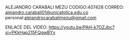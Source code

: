 ALEJANDRO CARABALI MEZU 
CODIGO:407428
CORREO: alejandro.carabali01@unicatolica.edu.co
personal:alejandrocarabalimezu@gmail.com

ENLACE DEL VIDEO: https://youtu.be/PAH-k7OZJbc?si=PKkHap215FQgwBYx
